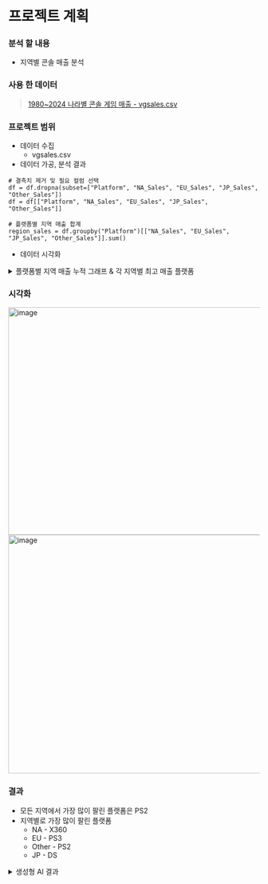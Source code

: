 # 프로젝트 계획
### 분석 할 내용
* 지역별 콘솔 매출 분석
  
### 사용 한 데이터
> [1980~2024 나라별 콘솔 게임 매출 - vgsales.csv](https://www.kaggle.com/datasets/asaniczka/video-game-sales-2024/data)

### 프로젝트 범위
- 데이터 수집
  - vgsales.csv
- 데이터 가공, 분석 결과
```
# 결측치 제거 및 필요 컬럼 선택
df = df.dropna(subset=["Platform", "NA_Sales", "EU_Sales", "JP_Sales", "Other_Sales"])
df = df[["Platform", "NA_Sales", "EU_Sales", "JP_Sales", "Other_Sales"]]

# 플랫폼별 지역 매출 합계
region_sales = df.groupby("Platform")[["NA_Sales", "EU_Sales", "JP_Sales", "Other_Sales"]].sum()
```
- 데이터 시각화
<details>
  <summary>플랫폼별 지역 매출 누적 그래프 & 각 지역별 최고 매출 플랫폼</summary>
  
```
region_sales.plot(
    kind="bar",
    stacked=True,
    color=["#3498db", "#e74c3c", "#9b59b6", "#2ecc71"],
    width=0.8,
)

plt.title("Platform-wise Total Sales by Region", fontsize=14)
plt.xlabel("Platform")
plt.ylabel("Total Videogame Sales (in millions)")
plt.legend(["NA", "EU", "JP", "Other"], title="Region")
plt.tight_layout()
plt.grid(True, axis="y", linestyle="--", alpha=0.7)
plt.show()

# 각 지역별 최고 매출 플랫폼
best_platforms = {}
for region in ["NA_Sales", "EU_Sales", "JP_Sales", "Other_Sales"]:
    best = region_sales[region].idxmax()
    value = region_sales[region].max()
    best_platforms[region.replace("_Sales", "")] = (best, value)

best_df = pd.DataFrame(best_platforms).T
best_df.columns = ["Platform", "Total_Sales"]
best_df = best_df.sort_values("Total_Sales", ascending=False)

plt.figure(figsize=(8, 5))
sns.barplot(
    data=best_df,
    x=best_df.index,
    y="Total_Sales",
    hue="Platform",
    dodge=False,
    palette="tab10"
)

plt.title("Region-wise Best-Selling Platform", fontsize=14)
plt.xlabel("Region")
plt.ylabel("Total Sales (in millions)")
plt.legend(title="Platform", loc="upper right")
plt.tight_layout()
plt.show()
```
  
</details>

### 시각화
<img width="624" height="455" alt="image" src="https://github.com/user-attachments/assets/e3f53a4d-687f-4e95-b2e4-6e2012e2b994" />
<img width="784" height="477" alt="image" src="https://github.com/user-attachments/assets/b162abaa-2134-4c00-8d8f-298df90a2fac" />

### 결과
- 모든 지역에서 가장 많이 팔린 플랫폼은 PS2
- 지역별로 가장 많이 팔린 플랫폼
  - NA - X360
  - EU - PS3
  - Other - PS2
  - JP - DS


  

<details>
  <summary>생성형 AI 결과</summary>
  <img width="585" height="818" alt="Image" src="https://github.com/user-attachments/assets/0f8fcf46-dda1-4969-ac36-c6134ac08997" />
</details>
